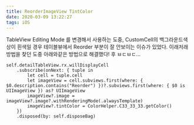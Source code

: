 ```yaml
---
title: ReorderImageView TintColor
date: 2020-03-09 13:22:27
tags: iOS
---
```


TableView Editing Mode 를 변경해서 사용하는 도중, CustomCell의 백그라운드색상이 흰색일 경우 테이블뷰에서 Reorder 부분이 잘 안보이는 이슈가 있었다. 이래저래 방법을 찾던 도중 아래와같은 방법으로 해결했다! 후 ㅂㄷㅂㄷ…

```
self.detailTableView.rx.willDisplayCell
    .subscribe(onNext: { tuple in
        let cell = tuple.cell
        let imageView = cell.subviews.first(where: { $0.description.contains("Reorder") })?.subviews.first(where: { $0 is UIImageView }) as? UIImageView
        imageView?.image = imageView?.image?.withRenderingMode(.alwaysTemplate)
        imageView?.tintColor = ColorHelper.C33_33_33.getColor()
    })
    .disposed(by: self.disposeBag)
```